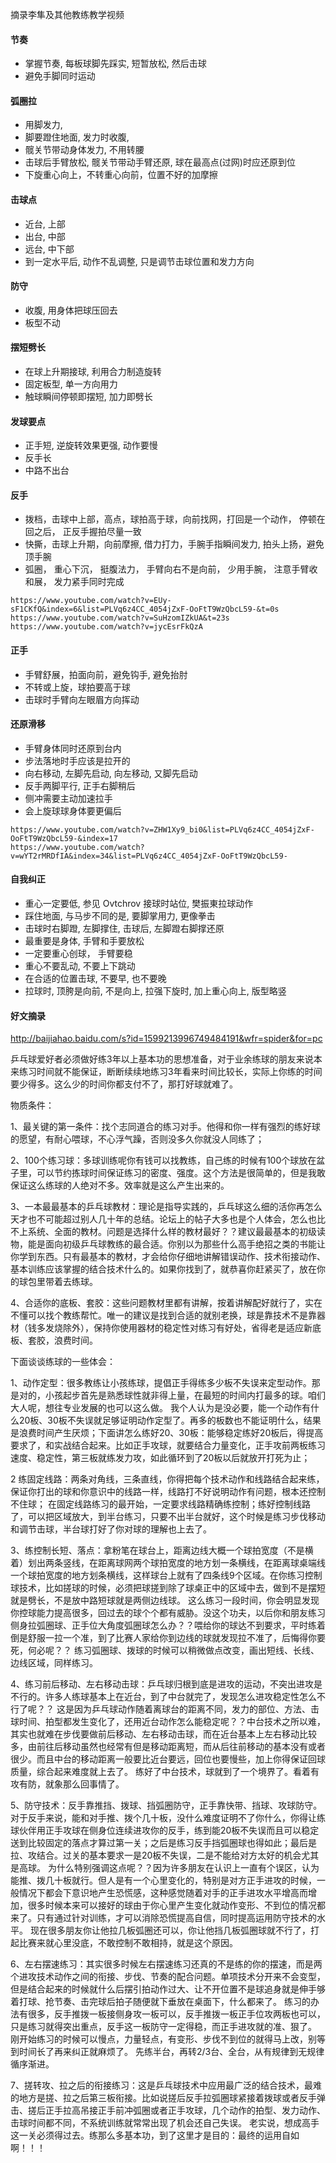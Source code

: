 摘录李隼及其他教练教学视频

#### 节奏
- 掌握节奏, 每板球脚先踩实, 短暂放松, 然后击球
- 避免手脚同时运动

#### 弧圈拉
- 用脚发力, 
- 脚要蹬住地面, 发力时收腹, 
- 髋关节带动身体发力, 不用转腰
- 击球后手臂放松, 髋关节带动手臂还原, 球在最高点(过网)时应还原到位
- 下旋重心向上，不转重心向前，位置不好的加摩擦 

#### 击球点
- 近台, 上部
- 出台, 中部
- 远台, 中下部
- 到一定水平后, 动作不乱调整, 只是调节击球位置和发力方向

#### 防守
- 收腹, 用身体把球压回去
- 板型不动

#### 摆短劈长
- 在球上升期接球, 利用合力制造旋转 
- 固定板型, 单一方向用力
- 触球瞬间停顿即摆短, 加力即劈长

#### 发球要点
- 正手短, 逆旋转效果更强, 动作要慢
- 反手长
- 中路不出台

#### 反手
- 拨档，击球中上部，高点，球拍高于球，向前找网，打回是一个动作， 停顿在回之后， 正反手握拍尽量一致
- 快撕，击球上升期，向前摩擦, 借力打力，手腕手指瞬间发力, 拍头上扬，避免顶手腕
- 弧圈， 重心下沉， 挺腹法力， 手臂向右不是向前， 少用手腕， 注意手臂收和展， 发力紧手同时完成
```
https://www.youtube.com/watch?v=EUy-sF1CKfQ&index=6&list=PLVq6z4CC_4054jZxF-OoFtT9WzQbcL59-&t=0s
https://www.youtube.com/watch?v=SuHzomIZkUA&t=23s  
https://www.youtube.com/watch?v=jycEsrFkQzA  
```

#### 正手
- 手臂舒展，拍面向前，避免钩手, 避免抬肘
- 不转或上旋，球拍要高于球
- 击球时手臂向左眼眉方向挥动

#### 还原滑移 
- 手臂身体同时还原到台内
- 步法落地时手应该是拉开的
- 向右移动, 左脚先启动, 向左移动, 又脚先启动
- 反手两脚平行, 正手右脚稍后
- 侧冲需要主动加速拉手
- 会上旋球球身体要更偏后
```
https://www.youtube.com/watch?v=ZHW1Xy9_bi0&list=PLVq6z4CC_4054jZxF-OoFtT9WzQbcL59-&index=17
https://www.youtube.com/watch?v=wYT2rMRDfIA&index=34&list=PLVq6z4CC_4054jZxF-OoFtT9WzQbcL59-
```


#### 自我纠正
- 重心一定要低, 参见 Ovtchrov 接球时站位, 樊振東拉球动作
- 踩住地面, 与马步不同的是, 要脚掌用力, 更像拳击
- 击球时右脚蹬, 左脚撑住, 击球后, 左脚蹬右脚撑还原
- 最重要是身体, 手臂和手要放松
- 一定要重心创球， 手臂要稳
- 重心不要乱动, 不要上下跳动
- 在合适的位置击球, 不要早, 也不要晚
- 拉球时, 顶胯是向前, 不是向上, 拉强下旋时, 加上重心向上, 版型略竖


#### 好文摘录

http://baijiahao.baidu.com/s?id=1599213996749484191&wfr=spider&for=pc

乒乓球爱好者必须做好练3年以上基本功的思想准备，对于业余练球的朋友来说本来练习时间就不能保证，断断续续地练习3年看来时间比较长，实际上你练的时间要少得多。这么少的时间你都支付不了，那打好球就难了。

物质条件：

1、最关键的第一条件：找个志同道合的练习对手。他得和你一样有强烈的练好球的愿望，有耐心喂球，不心浮气躁，否则没多久你就没人同练了；

2、100个练习球：多球训练呢你有钱可以找教练，自己练的时候有100个球放在盆子里，可以节约拣球时间保证练习的密度、强度。这个方法是很简单的，但是我敢保证这么练球的人绝对不多。效率就是这么产生出来的。

3、一本最最基本的乒乓球教材：理论是指导实践的，乒乓球这么细的活你再怎么天才也不可能超过别人几十年的总结。论坛上的帖子大多也是个人体会，怎么也比不上系统、全面的教材。问题是选择什么样的教材最好？？建议最最基本的初级读物，能是面向初级乒乓球教练的最合适。你别以为那些什么高手绝招之类的书能让你学到东西。只有最基本的教材，才会给你仔细地讲解错误动作、技术衔接动作、基本训练应该掌握的结合技术什么的。如果你找到了，就恭喜你赶紧买了，放在你的球包里带着去练球。

4、合适你的底板、套胶：这些问题教材里都有讲解，按着讲解配好就行了，实在不懂可以找个教练帮忙。唯一的建议是找到合适的就别老换，球是靠技术不是靠器材（钱多发烧除外），保持你使用器材的稳定性对练习有好处，省得老是适应新底板、套胶，浪费时间。

下面谈谈练球的一些体会：

1、动作定型：很多教练让小孩练球，提倡正手得练多少板不失误来定型动作。那是对的，小孩起步首先是熟悉球性就非得上量，在最短的时间内打最多的球。咱们大人呢，想往专业发展的也可以这么做。 我个人认为是没必要，能一个动作有什么20板、30板不失误就足够证明动作定型了。再多的板数也不能证明什么，结果是浪费时间产生厌烦；下面讲怎么练好20、30板：能够稳定练好20板后，得提高要求了，和实战结合起来。比如正手攻球，就要结合力量变化，正手攻前两板练习速度、稳定性，第三板就练发力攻，如此循环到了20板以后就放开打死为止；

2 练固定线路：两条对角线，三条直线，你得把每个技术动作和线路结合起来练，保证你打出的球和你意识中的线路一样，线路打不好说明动作有问题，根本还控制不住球； 在固定线路练习的最开始，一定要求线路精确练控制；练好控制线路了，可以把区域放大，到半台练习，只要不出半台就好，这个时候是练习步伐移动和调节击球，半台球打好了你对球的理解也上去了。

3、练控制长短、落点：拿粉笔在球台上，距离边线大概一个球拍宽度（不是横着）划出两条竖线，在距离球网两个球拍宽度的地方划一条横线，在距离球桌端线一个球拍宽度的地方划条横线，这样球台上就有了四条线9个区域。在你练习控制球技术，比如搓球的时候，必须把球搓到除了球桌正中的区域中去，做到不是摆短就是劈长，不是放中路短球就是两侧边线球。 这么练习一段时间，你会明显发现你控球能力提高很多，回过去的球个个都有威胁。没这个功夫，以后你和朋友练习侧身拉弧圈球、正手位大角度弧圈球怎么办？？喂给你的球达不到要求，平时练着倒是舒服一拉一个准，到了比赛人家给你到边线的球就发现拉不准了，后悔得你要死，何必呢？？ 练习弧圈球、拨球的时候可以稍微做点改变，画出短线、长线、边线区域，同样练习。

4、练习前后移动、左右移动击球：乒乓球归根到底是进攻的运动，不突出进攻是不行的。许多人练球基本上在近台，到了中台就完了，发现怎么进攻稳定性怎么不行了呢？？ 这是因为乒乓球动作随着离球台的距离不同，发力的部位、方法、击球时间、拍型都发生变化了，还用近台动作怎么能稳定呢？？中台技术之所以难，其实也就难在步伐要做前后移动、左右移动击球，而在近台基本上左右移动比较多，由前往后移动虽然也经常有但是移动距离短，而从后往前移动的基本没有或者很少。而且中台的移动距离一般要比近台要远，回位也要慢些，加上你得保证回球质量，综合起来难度就上去了。 练好了中台技术，球就到了一个境界了。看着有攻有防，就象那么回事情了。

5、防守技术：反手靠推挡、拨球、挡弧圈防守，正手靠快带、挡球、攻球防守。对于反手来说，能和对手推、拨个几十板，没什么难度证明不了你什么，你得让练球伙伴用正手攻球在侧身位连续进攻你的反手，练到能20板不失误而且可以稳定送到比较固定的落点才算过第一关；之后是练习反手挡弧圈球也得如此；最后是拉、攻结合。过关的基本要求一是20板不失误，二是不能给对方太好的机会尤其是高球。 为什么特别强调这点呢？？因为许多朋友在认识上一直有个误区，认为能推、拨几十板就行。但人是有一个心里变化的，特别是对方正手进攻的时候，一般情况下都会下意识地产生恐慌感，这种感觉随着对手的正手进攻水平增高而增加，很多时候本来可以接好的球由于你心里产生变化就动作变形、不到位的情况都来了。只有通过针对训练，才可以消除恐慌提高自信，同时提高运用防守技术的水平。 现在很多朋友你让他拉几板弧圈还可以，你让他挡几板弧圈球就不行了，打起比赛来就心里没底，不敢控制不敢相持，就是这个原因。

6、左右摆速练习：其实很多时候左右摆速练习还真的不是练的你的摆速，而是两个进攻技术动作之间的衔接、步伐、节奏的配合问题。单项技术分开来不会变型，但是结合起来的时候就什么后摆引拍动作过大、让不开位置不是球追身就是伸手够着打球、抢节奏、击完球后拍子随便就下垂放在桌面下，什么都来了。 练习的办法有很多，反手推拨一板接侧身攻一板可以，反手推拨一板正手位攻两板也可以，只是练习就得突出重点，反手这一板防守一定得稳，而正手进攻就的准、狠了。 刚开始练习的时候可以慢点，力量轻点，有变形、步伐不到位的就得马上改，别等到时间长了再来纠正就麻烦了。 先练半台，再转2/3台、全台，从有规律到无规律循序渐进。

7、搓转攻、拉之后的衔接练习：这是乒乓球技术中应用最广泛的结合技术，最难的地方是搓、拉之后第三板衔接。比如说搓后反手拉弧圈球紧接着拨球或者反手弹击、搓后正手拉高吊接正手前冲弧圈或者正手攻球，几个动作的拍型、发力动作、击球时间都不同，不系统训练就常常出现了机会还自己失误。 老实说，想成高手这一关必须得过去。练那么多基本功，到了这里才是目的：最终的运用自如啊！！！
